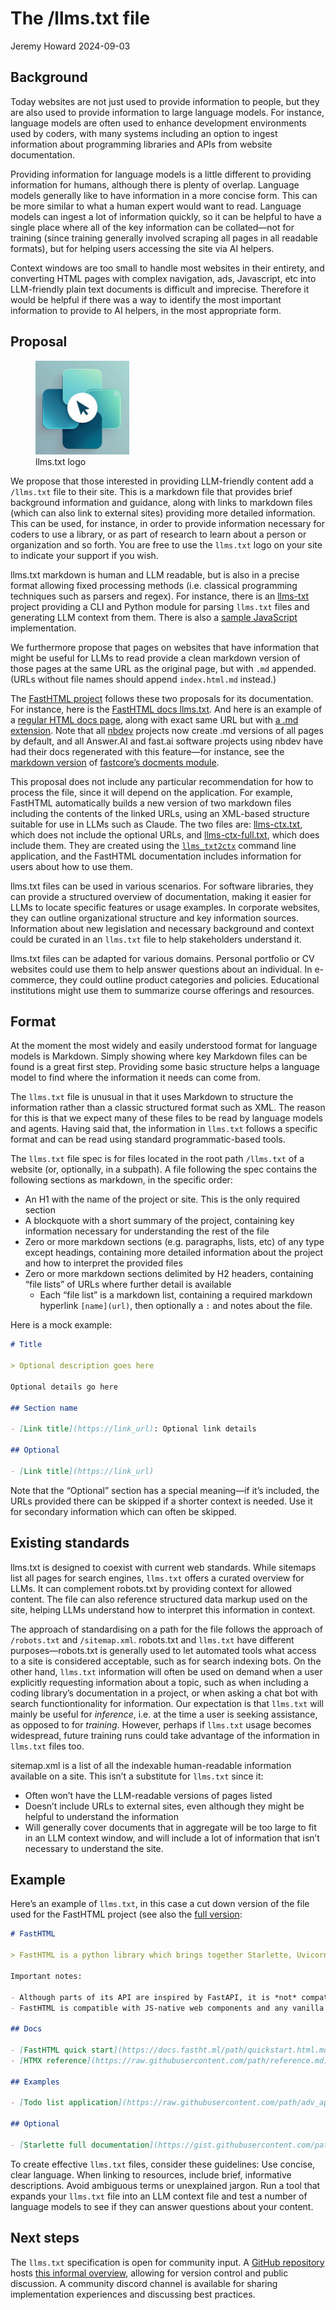 # The /llms.txt file
Jeremy Howard
2024-09-03

## Background

Today websites are not just used to provide information to people, but
they are also used to provide information to large language models. For
instance, language models are often used to enhance development
environments used by coders, with many systems including an option to
ingest information about programming libraries and APIs from website
documentation.

Providing information for language models is a little different to
providing information for humans, although there is plenty of overlap.
Language models generally like to have information in a more concise
form. This can be more similar to what a human expert would want to
read. Language models can ingest a lot of information quickly, so it can
be helpful to have a single place where all of the key information can
be collated—not for training (since training generally involved scraping
all pages in all readable formats), but for helping users accessing the
site via AI helpers.

Context windows are too small to handle most websites in their entirety,
and converting HTML pages with complex navigation, ads, Javascript, etc
into LLM-friendly plain text documents is difficult and imprecise.
Therefore it would be helpful if there was a way to identify the most
important information to provide to AI helpers, in the most appropriate
form.

## Proposal

<figure>
<img src="logo.png" class="lightbox floatr" width="150"
alt="llms.txt logo" />
<figcaption aria-hidden="true">llms.txt logo</figcaption>
</figure>

We propose that those interested in providing LLM-friendly content add a
`/llms.txt` file to their site. This is a markdown file that provides
brief background information and guidance, along with links to markdown
files (which can also link to external sites) providing more detailed
information. This can be used, for instance, in order to provide
information necessary for coders to use a library, or as part of
research to learn about a person or organization and so forth. You are
free to use the `llms.txt` logo on your site to indicate your support if
you wish.

llms.txt markdown is human and LLM readable, but is also in a precise
format allowing fixed processing methods (i.e. classical programming
techniques such as parsers and regex). For instance, there is an
[llms-txt](./intro.html) project providing a CLI and Python module for
parsing `llms.txt` files and generating LLM context from them. There is
also a [sample JavaScript](./llmstxt-js.html) implementation.

We furthermore propose that pages on websites that have information that
might be useful for LLMs to read provide a clean markdown version of
those pages at the same URL as the original page, but with `.md`
appended. (URLs without file names should append `index.html.md`
instead.)

The [FastHTML project](https://fastht.ml) follows these two proposals
for its documentation. For instance, here is the [FastHTML docs
llms.txt](https://docs.fastht.ml/llms.txt). And here is an example of a
[regular HTML docs
page](https://docs.fastht.ml/tutorials/by_example.html), along with
exact same URL but with [a .md
extension](https://docs.fastht.ml/tutorials/by_example.html.md). Note
that all [nbdev](https://nbdev.fast.ai/) projects now create .md
versions of all pages by default, and all Answer.AI and fast.ai software
projects using nbdev have had their docs regenerated with this
feature—for instance, see the [markdown
version](https://fastcore.fast.ai/docments.html.md) of [fastcore’s
docments module](https://fastcore.fast.ai/docments.html).

This proposal does not include any particular recommendation for how to
process the file, since it will depend on the application. For example,
FastHTML automatically builds a new version of two markdown files
including the contents of the linked URLs, using an XML-based structure
suitable for use in LLMs such as Claude. The two files are:
[llms-ctx.txt](https://docs.fastht.ml/llms-ctx.txt), which does not
include the optional URLs, and
[llms-ctx-full.txt](https://docs.fastht.ml/llms-ctx-full.txt), which
does include them. They are created using the
[`llms_txt2ctx`](https://llmstxt.org/intro.html#cli) command line
application, and the FastHTML documentation includes information for
users about how to use them.

llms.txt files can be used in various scenarios. For software libraries,
they can provide a structured overview of documentation, making it
easier for LLMs to locate specific features or usage examples. In
corporate websites, they can outline organizational structure and key
information sources. Information about new legislation and necessary
background and context could be curated in an `llms.txt` file to help
stakeholders understand it.

llms.txt files can be adapted for various domains. Personal portfolio or
CV websites could use them to help answer questions about an individual.
In e-commerce, they could outline product categories and policies.
Educational institutions might use them to summarize course offerings
and resources.

## Format

At the moment the most widely and easily understood format for language
models is Markdown. Simply showing where key Markdown files can be found
is a great first step. Providing some basic structure helps a language
model to find where the information it needs can come from.

The `llms.txt` file is unusual in that it uses Markdown to structure the
information rather than a classic structured format such as XML. The
reason for this is that we expect many of these files to be read by
language models and agents. Having said that, the information in
`llms.txt` follows a specific format and can be read using standard
programmatic-based tools.

The `llms.txt` file spec is for files located in the root path
`/llms.txt` of a website (or, optionally, in a subpath). A file
following the spec contains the following sections as markdown, in the
specific order:

- An H1 with the name of the project or site. This is the only required
  section
- A blockquote with a short summary of the project, containing key
  information necessary for understanding the rest of the file
- Zero or more markdown sections (e.g. paragraphs, lists, etc) of any
  type except headings, containing more detailed information about the
  project and how to interpret the provided files
- Zero or more markdown sections delimited by H2 headers, containing
  “file lists” of URLs where further detail is available
  - Each “file list” is a markdown list, containing a required markdown
    hyperlink `[name](url)`, then optionally a `:` and notes about the
    file.

Here is a mock example:

``` markdown
# Title

> Optional description goes here

Optional details go here

## Section name

- [Link title](https://link_url): Optional link details

## Optional

- [Link title](https://link_url)
```

Note that the “Optional” section has a special meaning—if it’s included,
the URLs provided there can be skipped if a shorter context is needed.
Use it for secondary information which can often be skipped.

## Existing standards

llms.txt is designed to coexist with current web standards. While
sitemaps list all pages for search engines, `llms.txt` offers a curated
overview for LLMs. It can complement robots.txt by providing context for
allowed content. The file can also reference structured data markup used
on the site, helping LLMs understand how to interpret this information
in context.

The approach of standardising on a path for the file follows the
approach of `/robots.txt` and `/sitemap.xml`. robots.txt and `llms.txt`
have different purposes—robots.txt is generally used to let automated
tools what access to a site is considered acceptable, such as for search
indexing bots. On the other hand, `llms.txt` information will often be
used on demand when a user explicitly requesting information about a
topic, such as when including a coding library’s documentation in a
project, or when asking a chat bot with search functiontionality for
information. Our expectation is that `llms.txt` will mainly be useful
for *inference*, i.e. at the time a user is seeking assistance, as
opposed to for *training*. However, perhaps if `llms.txt` usage becomes
widespread, future training runs could take advantage of the information
in `llms.txt` files too.

sitemap.xml is a list of all the indexable human-readable information
available on a site. This isn’t a substitute for `llms.txt` since it:

- Often won’t have the LLM-readable versions of pages listed
- Doesn’t include URLs to external sites, even although they might be
  helpful to understand the information
- Will generally cover documents that in aggregate will be too large to
  fit in an LLM context window, and will include a lot of information
  that isn’t necessary to understand the site.

## Example

Here’s an example of `llms.txt`, in this case a cut down version of the
file used for the FastHTML project (see also the [full
version](https://docs.fastht.ml/llms.txt):

``` markdown
# FastHTML

> FastHTML is a python library which brings together Starlette, Uvicorn, HTMX, and fastcore's `FT` "FastTags" into a library for creating server-rendered hypermedia applications.

Important notes:

- Although parts of its API are inspired by FastAPI, it is *not* compatible with FastAPI syntax and is not targeted at creating API services
- FastHTML is compatible with JS-native web components and any vanilla JS library, but not with React, Vue, or Svelte.

## Docs

- [FastHTML quick start](https://docs.fastht.ml/path/quickstart.html.md): A brief overview of many FastHTML features
- [HTMX reference](https://raw.githubusercontent.com/path/reference.md): Brief description of all HTMX attributes, CSS classes, headers, events, extensions, js lib methods, and config options

## Examples

- [Todo list application](https://raw.githubusercontent.com/path/adv_app.py): Detailed walk-thru of a complete CRUD app in FastHTML showing idiomatic use of FastHTML and HTMX patterns.

## Optional

- [Starlette full documentation](https://gist.githubusercontent.com/path/starlette-sml.md): A subset of the Starlette documentation useful for FastHTML development.
```

To create effective `llms.txt` files, consider these guidelines: Use
concise, clear language. When linking to resources, include brief,
informative descriptions. Avoid ambiguous terms or unexplained jargon.
Run a tool that expands your `llms.txt` file into an LLM context file
and test a number of language models to see if they can answer questions
about your content.

## Next steps

The `llms.txt` specification is open for community input. A [GitHub
repository](https://github.com/AnswerDotAI/llms-txt) hosts [this
informal
overview](https://github.com/AnswerDotAI/llms-txt/blob/main/nbs/index.md),
allowing for version control and public discussion. A community discord
channel is available for sharing implementation experiences and
discussing best practices.
